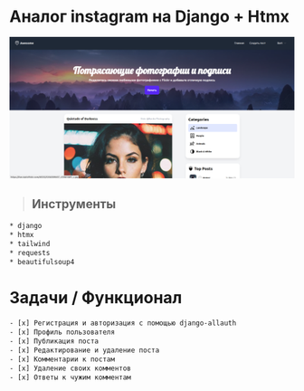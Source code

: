 # Аналог instagram на Django + Htmx

!['Сайт с фотографиями'](screens/screen.png)



>   ## Инструменты
    * django
    * htmx
    * tailwind
    * requests
    * beautifulsoup4

> 
# Задачи / Функционал
    - [x] Регистрация и авторизация с помощью django-allauth
    - [x] Профиль пользователя
    - [x] Публикация поста
    - [x] Редактирование и удаление поста
    - [x] Комментарии к постам
    - [x] Удаление своих комментов
    - [x] Ответы к чужим комментам